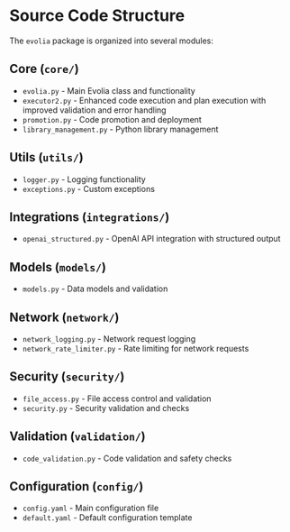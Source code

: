 # Source Code Structure

The `evolia` package is organized into several modules:

## Core (`core/`)

- `evolia.py` - Main Evolia class and functionality
- `executor2.py` - Enhanced code execution and plan execution with improved validation and error handling
- `promotion.py` - Code promotion and deployment
- `library_management.py` - Python library management

## Utils (`utils/`)

- `logger.py` - Logging functionality
- `exceptions.py` - Custom exceptions

## Integrations (`integrations/`)

- `openai_structured.py` - OpenAI API integration with structured output

## Models (`models/`)

- `models.py` - Data models and validation

## Network (`network/`)

- `network_logging.py` - Network request logging
- `network_rate_limiter.py` - Rate limiting for network requests

## Security (`security/`)

- `file_access.py` - File access control and validation
- `security.py` - Security validation and checks

## Validation (`validation/`)

- `code_validation.py` - Code validation and safety checks

## Configuration (`config/`)

- `config.yaml` - Main configuration file
- `default.yaml` - Default configuration template
